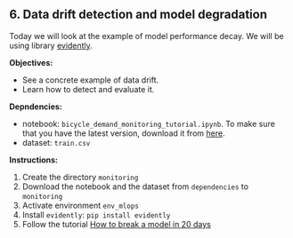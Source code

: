 ## 6. Data drift detection and model degradation

Today we will look at the example of model performance decay. We will be using library [evidently](https://evidentlyai.com/).

**Objectives:**

- See a concrete example of data drift.
- Learn how to detect and evaluate it.

**Depndencies:**

- notebook: `bicycle_demand_monitoring_tutorial.ipynb`. To make sure that you have the latest version, download it from [here](https://github.com/evidentlyai/evidently/blob/main/examples/data_stories/bicycle_demand_monitoring.ipynb).
- dataset: `train.csv`

**Instructions:**

1. Create the directory `monitoring`
2. Download the notebook and the dataset from `dependencies` to `monitoring`
3. Activate environment `env_mlops`
4. Install `evidently`: `pip install evidently`
5. Follow the tutorial [How to break a model in 20 days](https://evidentlyai.com/blog/tutorial-1-model-analytics-in-production)
